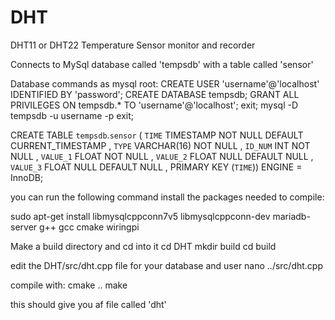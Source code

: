 # DHT
DHT11 or DHT22 Temperature Sensor monitor and recorder

Connects to MySql database called 'tempsdb' with a table called 'sensor'

Database commands as mysql root:
CREATE USER 'username'@'localhost' IDENTIFIED BY 'password';
CREATE DATABASE tempsdb;
GRANT ALL PRIVILEGES ON tempsdb.* TO 'username'@'localhost';
exit;
mysql -D tempsdb -u username -p
exit;


CREATE TABLE `tempsdb`.`sensor` ( `TIME` TIMESTAMP NOT NULL DEFAULT CURRENT_TIMESTAMP , `TYPE` VARCHAR(16) NOT NULL , `ID_NUM` INT NOT NULL , `VALUE_1` FLOAT NOT NULL , `VALUE_2` FLOAT NULL DEFAULT NULL , `VALUE_3` FLOAT NULL DEFAULT NULL , PRIMARY KEY (`TIME`)) ENGINE = InnoDB;

you can run the following command install the packages needed to compile:

sudo apt-get install libmysqlcppconn7v5 libmysqlcppconn-dev mariadb-server g++ gcc cmake wiringpi


Make a build directory and cd into it
cd DHT
mkdir build
cd build

edit the DHT/src/dht.cpp file for your database and user
nano ../src/dht.cpp

compile with:
cmake ..
make

this should give you af file called 'dht'
